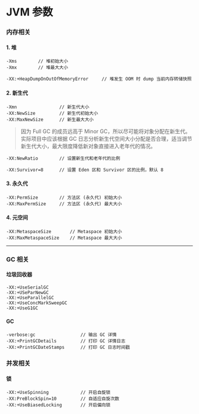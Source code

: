 # JVM 参数

### 内存相关
#### 1. 堆
```
-Xms        // 堆初始大小
-Xmx        // 堆最大大小

-XX:+HeapDumpOnOutOfMemoryError     // 堆发生 OOM 时 dump 当前内存转储快照
```

#### 2. 新生代
```
-Xmn                // 新生代大小
-XX:NewSize         // 新生代初始大小
-XX:MaxNewSize      // 新生最大大小
```

> 因为 Full GC 的成员远高于 Minor GC，所以尽可能将对象分配在新生代。实际项目中应该根据 GC 日志分析新生代空间大小分配是否合理，适当调节新生代大小，最大限度降低新对象直接进入老年代的情况。

```
-XX:NewRatio        // 设置新生代和老年代的比例

-XX:Survivor=8      // 设置 Eden 区和 Survivor 区的比例，默认 8
```

#### 3. 永久代
```
-XX:PermSize        // 方法区 (永久代) 初始大小
-XX:MaxPermSize     // 方法区 (永久代) 最大大小
```

#### 4. 元空间
```
-XX:MetaspaceSize       // Metaspace 初始大小
-XX:MaxMetaspaceSize    // Metaspace 最大大小
```


---
### GC 相关
#### 垃圾回收器
```
-XX:+UseSerialGC
-XX:+USeParNewGC
-XX:+UseParallelGC
-XX:+UseConcMarkSweepGC
-XX:+UseG1GC
```

#### GC
```
-verbose:gc                 // 输出 GC 详情
-XX:+PrintGCDetails         // 打印 GC 详情日志
-XX:+PrintGCDateStamps      // 打印 GC 日志时间戳
```


### 并发相关
#### 锁
```
-XX:+UseSpinning            // 开启自旋锁
-XX:PreBlockSpin=10         // 自适应自旋次数
-XX:+UseBiasedLocking       // 开启偏向锁
```